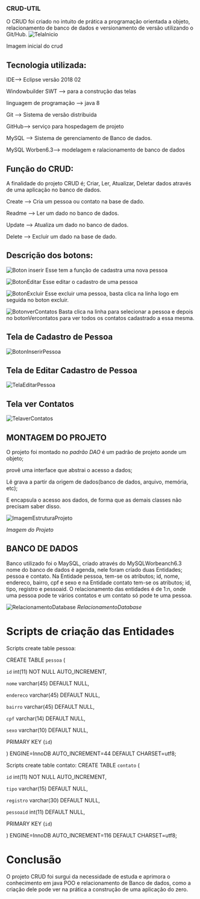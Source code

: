 ### CRUD-UTIL
O CRUD foi criado no intuito de prática a programação orientada a objeto, relacionamento de banco de dados e versionamento de versão utilizando o Git/Hub.
![TelaInicio](https://user-images.githubusercontent.com/48805256/56297862-8543f700-6107-11e9-92d0-8223c65dd7db.PNG)

Imagem inicial do crud

## Tecnologia utilizada:
IDE--> Eclipse versão 2018 02

Windowbuilder SWT --> para a construção das telas 

linguagem de programação --> java 8

Git --> Sistema de versão distribuida 

GitHub--> serviço para hospedagem de projeto

MySQL --> Sistema de gerenciamento de Banco de dados.

MySQL Worben6.3--> modelagem e ralacionamento de banco de dados

## Função do CRUD:
A finalidade do projeto CRUD é; Criar, Ler, Atualizar, Deletar dados através de uma aplicação no banco de dados.

Create --> Cria um pessoa ou contato na base de dado.

Readme --> Ler um dado no banco de dados.

Update --> Atualiza um dado no banco de dados.

Delete --> Excluir um dado na base de dado.

## Descrição dos botons:

![Boton inserir](https://user-images.githubusercontent.com/48805256/56298646-e9b38600-6108-11e9-8722-389a13c5dd34.PNG) Esse tem a função de cadastra uma nova pessoa

![BotonEditar](https://user-images.githubusercontent.com/48805256/56298903-5fb7ed00-6109-11e9-975e-1b67397b63f6.PNG) Esse editar o cadastro de uma pessoa

![BotonExcluir](https://user-images.githubusercontent.com/48805256/56299016-97269980-6109-11e9-84ab-26e29b880a53.PNG) Esse excluir uma pessoa, basta clica na linha logo em seguida no boton excluir.

![BotonverContatos](https://user-images.githubusercontent.com/48805256/56299145-d7861780-6109-11e9-9735-bd08b70ddc74.PNG) Basta clica na linha para selecionar a pessoa e depois no botonVercontatos para ver todos os contatos cadastrado a essa mesma.

## Tela de Cadastro de Pessoa
![BotonInserirPessoa](https://user-images.githubusercontent.com/48805256/56299686-e91bef00-610a-11e9-84f2-b5b2a67dbb3a.PNG)

## Tela de Editar Cadastro de Pessoa

![TelaEditarPessoa](https://user-images.githubusercontent.com/48805256/56300196-e40b6f80-610b-11e9-94dd-df3257e333a4.PNG)

## Tela ver Contatos

![TelaverContatos](https://user-images.githubusercontent.com/48805256/56300369-3c427180-610c-11e9-978a-403320b9eaae.PNG)

## MONTAGEM DO PROJETO
 O projeto foi montado no *padrão DAO* é um padrão de projeto aonde um objeto;
 
 provê uma interface que abstrai o acesso a dados;
 
 Lê grava a partir da origem de dados(banco de dados, arquivo, memória, etc);
 
 E encapsula o acesso aos dados, de forma que as demais classes não precisam saber disso.
 
 ![ImagemEstruturaProjeto](https://user-images.githubusercontent.com/48805256/56300572-93e0dd00-610c-11e9-828e-a889fa33586c.PNG)
 
 *Imagem do Projeto*
 
 ## BANCO DE DADOS
Banco utilizado foi o MaySQL, criado através do MySQLWorbeanch6.3 
nome do banco de dados é agenda, nele foram críado duas Entidades; pessoa e contato.
Na Entidade pessoa, tem-se os atributos; id, nome, endereco, bairro, cpf e sexo e na Entidade contato tem-se os atributos; id, tipo, registro e pessoaid.
O relacionamento das entidades é de 1:n, onde uma pessoa pode te vários contatos e um contato só pode te uma pessoa.

![RelacionamentoDatabase](https://user-images.githubusercontent.com/48805256/56301017-5a5ca180-610d-11e9-8fa5-f490d812c66d.PNG)
*RelacionamentoDatabase*

# Scripts de criação das Entidades

Scripts create table pessoa:

CREATE TABLE `pessoa` (

  `id` int(11) NOT NULL AUTO_INCREMENT,
  
  `nome` varchar(45) DEFAULT NULL,
  
  `endereco` varchar(45) DEFAULT NULL,
  
  `bairro` varchar(45) DEFAULT NULL,
  
  `cpf` varchar(14) DEFAULT NULL,
  
  `sexo` varchar(10) DEFAULT NULL,
  
  PRIMARY KEY (`id`)
  
) ENGINE=InnoDB AUTO_INCREMENT=44 DEFAULT CHARSET=utf8;

Scripts create table contato:
CREATE TABLE `contato` (

  `id` int(11) NOT NULL AUTO_INCREMENT,
  
  `tipo` varchar(15) DEFAULT NULL,
  
  `registro` varchar(30) DEFAULT NULL,
  
  `pessoaid` int(11) DEFAULT NULL,
  
  PRIMARY KEY (`id`)
  
) ENGINE=InnoDB AUTO_INCREMENT=116 DEFAULT CHARSET=utf8;


# Conclusão
O projeto CRUD foi surgui da necessidade de  estuda e aprimora o conhecimento em java POO e relacionamento de Banco de dados, como a criação dele pode ver na prática a construção de uma aplicação do zero.




 
 










